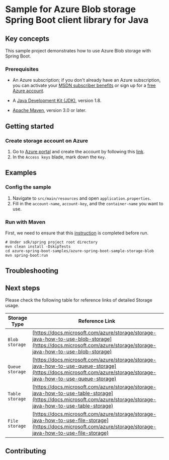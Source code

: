 # Sample for Azure Blob storage Spring Boot client library for Java

## Key concepts
This sample project demonstrates how to use Azure Blob storage with Spring Boot. 

### Prerequisites

* An Azure subscription; if you don't already have an Azure subscription, you can activate your [MSDN subscriber benefits](https://azure.microsoft.com/pricing/member-offers/msdn-benefits-details/) or sign up for a [free Azure account](https://azure.microsoft.com/free/).

* A [Java Development Kit (JDK)][jdk_link], version 1.8.

* [Apache Maven](http://maven.apache.org/), version 3.0 or later.

## Getting started

### Create storage account on Azure

1. Go to [Azure portal](https://portal.azure.com/) and create the account by following this [link](https://docs.microsoft.com/azure/storage/storage-create-storage-account). 
2. In the `Access keys` blade, mark down the `Key`.

## Examples                                                           
### Config the sample

1. Navigate to `src/main/resources` and open `application.properties`.
2. Fill in the `account-name`, `account-key`, and the `container-name` you want to use. 

### Run with Maven
First, we need to ensure that this [instruction] is completed before run.

```
# Under sdk/spring project root directory
mvn clean install -DskipTests
cd azure-spring-boot-samples/azure-spring-boot-sample-storage-blob
mvn spring-boot:run
```

## Troubleshooting
## Next steps
Please check the following table for reference links of detailed Storage usage. 

Storage Type | Reference Link
--- | ---
`Blob storage` | [https://docs.microsoft.com/azure/storage/storage-java-how-to-use-blob-storage](https://docs.microsoft.com/azure/storage/storage-java-how-to-use-blob-storage)
`Queue storage` | [https://docs.microsoft.com/azure/storage/storage-java-how-to-use-queue-storage](https://docs.microsoft.com/azure/storage/storage-java-how-to-use-queue-storage)
`Table storage` | [https://docs.microsoft.com/azure/storage/storage-java-how-to-use-table-storage](https://docs.microsoft.com/azure/storage/storage-java-how-to-use-table-storage)
`File storage` | [https://docs.microsoft.com/azure/storage/storage-java-how-to-use-file-storage](https://docs.microsoft.com/azure/storage/storage-java-how-to-use-file-storage)

## Contributing

<!-- LINKS -->
[jdk_link]: https://docs.microsoft.com/java/azure/jdk/?view=azure-java-stable
[instruction]: https://github.com/Azure/azure-sdk-for-java/blob/master/sdk/spring/CONTRIBUTING.md#building-from-source






